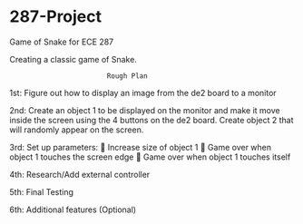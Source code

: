 # 287-Project
Game of Snake for ECE 287

Creating a classic game of Snake.

                            Rough Plan

1st: Figure out how to display an image from the de2 board to a monitor

2nd: Create an object 1 to be displayed on the monitor and make it move
inside the screen using the 4 buttons on the de2 board. Create object 2
that will randomly appear on the screen.

3rd: Set up parameters:
     Increase size of object 1
     Game over when object 1 touches the screen edge
     Game over when object 1 touches itself
    
4th: Research/Add external controller

5th: Final Testing

6th: Additional features (Optional)
